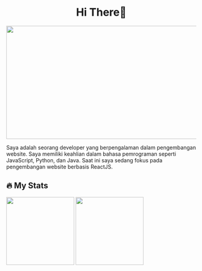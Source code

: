 <!--
**adinghabsyi/adinghabsyi** is a ✨ _special_ ✨ repository because its `README.md` (this file) appears on your GitHub profile.
-->
<div align="center">
  <h1>Hi There👋</h1>
</div>
<div align="center">
  <img src="https://media.giphy.com/media/ZVik7pBtu9dNS/giphy.gif" width="600" height="300"/>
</div>

<p>Saya adalah seorang developer yang berpengalaman dalam pengembangan website. Saya memiliki keahlian dalam bahasa pemrograman seperti JavaScript, Python, dan Java. Saat ini saya sedang fokus pada pengembangan website berbasis ReactJS.</p>

## 🔥 My Stats
<p align="left">
  <img height="180em" src="https://github-readme-stats-eight-theta.vercel.app/api?username=adinghabsyi&show_icons=true&theme=radical&include_all_commits=true&count_private=true"/>
  <img height="180em" src="https://github-readme-stats-eight-theta.vercel.app/api/top-langs/?username=adinghabsyi&layout=compact&langs_count=8&theme=radical"/>
</p>

